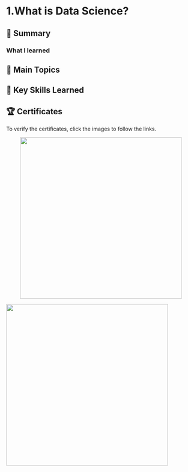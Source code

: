 # 1.What is Data Science?

## 📄 Summary 

### What I learned


## 📑 Main Topics 

## 🔑 Key Skills Learned 


## 🏆 Certificates 
To verify the certificates, click the images to follow the links.

<p align="middle">
  <a href="[https://coursera.org/share/6b3ac5123f86645269f92e25b8a1c6ff](https://coursera.org/share/a47239feae381708a648c8dac72c202b)"><img src="file:///Users/hajeong/Desktop/Coursera%205L98XA7LS4VT.pdf" height="430"></a>
  
  <a href="https://www.credly.com/badges/ef824c0d-c158-4cd9-b5ec-d1fa5c400e65/public_url"><img src="https://user-images.githubusercontent.com/84391594/152700877-0ff69fb5-e8bd-4d45-a743-b74e0d3bdd71.png" height="430"></a>
</p>
